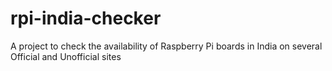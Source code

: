 # rpi-india-checker
A project to check the availability of Raspberry Pi boards in India on several Official and Unofficial sites

